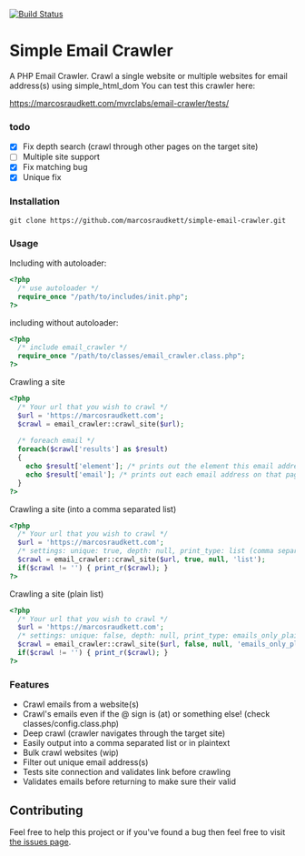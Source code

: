 [![Build Status](https://travis-ci.org/marcosraudkett/simple-email-crawler.svg?branch=master)](https://travis-ci.org/marcosraudkett/simple-email-crawler)

# Simple Email Crawler
A PHP Email Crawler. Crawl a single website or multiple websites for email address(s) using simple_html_dom
You can test this crawler here:

https://marcosraudkett.com/mvrclabs/email-crawler/tests/

### todo
- [x] Fix depth search (crawl through other pages on the target site)<br>
- [ ] Multiple site support
- [x] Fix matching bug
- [x] Unique fix

### Installation
```
git clone https://github.com/marcosraudkett/simple-email-crawler.git
```

### Usage
Including with autoloader:
```php
<?php
  /* use autoloader */
  require_once "/path/to/includes/init.php";
?>
```
including without autoloader: 

```php
<?php
  /* include email_crawler */
  require_once "/path/to/classes/email_crawler.class.php";
?>
```
Crawling a site
```php
<?php
  /* Your url that you wish to crawl */
  $url = 'https://marcosraudkett.com';
  $crawl = email_crawler::crawl_site($url);
  
  /* foreach email */
  foreach($crawl['results'] as $result) 
  {
    echo $result['element']; /* prints out the element this email address was found */
    echo $result['email']; /* prints out each email address on that page */
  }
?>
```

Crawling a site (into a comma separated list)
```php
<?php
  /* Your url that you wish to crawl */
  $url = 'https://marcosraudkett.com';
  /* settings: unique: true, depth: null, print_type: list (comma separated) */
  $crawl = email_crawler::crawl_site($url, true, null, 'list');
  if($crawl != '') { print_r($crawl); }
?>
```

Crawling a site (plain list)
```php
<?php
  /* Your url that you wish to crawl */
  $url = 'https://marcosraudkett.com';
  /* settings: unique: false, depth: null, print_type: emails_only_plain */
  $crawl = email_crawler::crawl_site($url, false, null, 'emails_only_plain');
  if($crawl != '') { print_r($crawl); }
?>
```

### Features
<ul>
  <li>Crawl emails from a website(s)</li>
  <li>Crawl's emails even if the @ sign is (at) or something else! (check classes/config.class.php)</li>
  <li>Deep crawl (crawler navigates through the target site)</li>
  <li>Easily output into a comma separated list or in plaintext</li>
  <li>Bulk crawl websites (wip)</li>
  <li>Filter out unique email address(s)</li>
  <li>Tests site connection and validates link before crawling</li>
  <li>Validates emails before returning to make sure their valid</li>
</ul>


## Contributing
Feel free to help this project or if you've found a bug then feel free to visit [the issues page](https://github.com/marcosraudkett/simple-email-crawler/issues).
